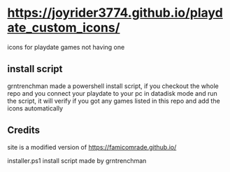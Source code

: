 # https://joyrider3774.github.io/playdate_custom_icons/
icons for playdate games not having one

## install script
grntrenchman made a powershell install script, if you checkout the whole repo and you connect your playdate to your pc in datadisk mode and run the script,
it will verify if you got any games listed in this repo and add the icons automatically

## Credits 
site is a modified version of https://famicomrade.github.io/

installer.ps1 install script made by grntrenchman
